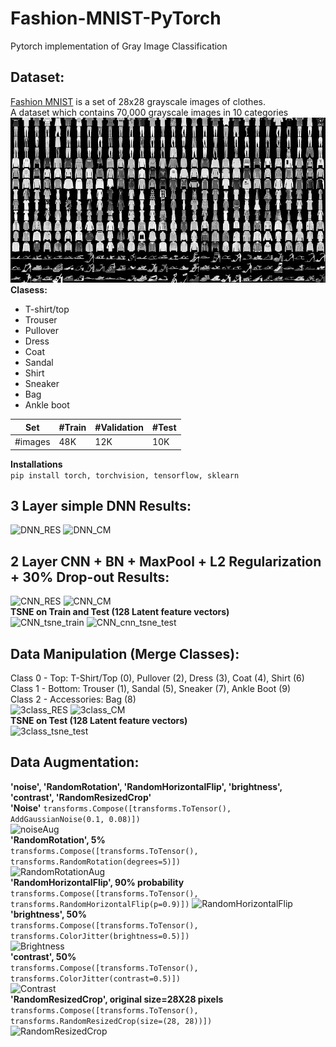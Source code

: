 # Fashion-MNIST-PyTorch
Pytorch implementation of Gray Image Classification 


## Dataset:
[Fashion MNIST](https://www.kaggle.com/datasets/zalando-research/fashionmnist)
is a set of 28x28 grayscale images of clothes.  
A dataset which contains 70,000 grayscale images in 10 categories  
![Data](./images/fashion-mnist.png)  
**Clasess:**    
- T-shirt/top
- Trouser
- Pullover
- Dress
- Coat
- Sandal
- Shirt
- Sneaker
- Bag
- Ankle boot  

Set | #Train | #Validation | #Test |
--- | --- | --- | --- |
#images | 48K | 12K | 10K |  

**Installations**  
```pip install torch, torchvision, tensorflow, sklearn```  
## 3 Layer simple DNN Results:
![DNN_RES](./images/DNN.jpg) ![DNN_CM](./images/DNN_cm.jpg)  

## 2 Layer CNN + BN + MaxPool + L2 Regularization + 30% Drop-out Results:
![CNN_RES](./images/cnn_res.jpg) ![CNN_CM](./images/cnn_cm.jpg)   
**TSNE on Train and Test (128 Latent feature vectors)**  
![CNN_tsne_train](./images/cnn_tsne_train.jpg) ![CNN_cnn_tsne_test](./images/cnn_tsne_test.jpg)  
## Data Manipulation (Merge Classes):
Class 0 - Top: T-Shirt/Top (0), Pullover (2), Dress (3), Coat (4), Shirt (6)  
Class 1 - Bottom: Trouser (1), Sandal (5), Sneaker (7), Ankle Boot (9)  
Class 2 - Accessories: Bag (8)  
![3class_RES](./images/3class_res.png) ![3class_CM](./images/3class_cm.png)   
**TSNE on Test (128 Latent feature vectors)**  
![3class_tsne_test](./images/3class_tsne_test.png)   
## Data Augmentation:  
**'noise', 'RandomRotation', 'RandomHorizontalFlip', 'brightness', 'contrast', 'RandomResizedCrop'**  
**'Noise'**
```transforms.Compose([transforms.ToTensor(), AddGaussianNoise(0.1, 0.08)])```  
![noiseAug](./images/noise.png)  
**'RandomRotation', 5%**  
```transforms.Compose([transforms.ToTensor(), transforms.RandomRotation(degrees=5)])```  
![RandomRotationAug](./images/random_rotation.png)  
**'RandomHorizontalFlip', 90% probability**  
```transforms.Compose([transforms.ToTensor(), transforms.RandomHorizontalFlip(p=0.9)])```
![RandomHorizontalFlip](./images/Random_horizontal_flip.png)  
**'brightness', 50%**  
```transforms.Compose([transforms.ToTensor(), transforms.ColorJitter(brightness=0.5)])```  
![Brightness](./images/brightness.png)  
**'contrast', 50%**  
```transforms.Compose([transforms.ToTensor(), transforms.ColorJitter(contrast=0.5)])```  
![Contrast](./images/contrast.png)   
**'RandomResizedCrop', original size=28X28 pixels**  
```transforms.Compose([transforms.ToTensor(), transforms.RandomResizedCrop(size=(28, 28))])```  
![RandomResizedCrop](./images/random_resized_crop.png)   

